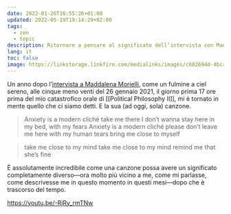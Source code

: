 ```yaml
---
date: 2022-01-26T16:55:26+01:00
updated: 2022-05-19T19:14:29+02:00
tags:
  - zen
  - topic
description: Ritornare a pensare al significato dell’intervista con Manuela Morielli e della sua canzone, un anno dopo
lang: it
toc: false
image: https://linkstorage.linkfire.com/medialinks/images/c682694d-4bca-4210-9c51-e94dc48b5948/artwork-440x440.jpg
---
```

Un anno dopo l’[intervista a Maddalena Morielli](https://web.cubbit.io/link/#a1120261-bdd7-4d91-a7fa-5bb3f9150d0f!WyPlkz/WOwuAJjj2ugPwyWIsUFIcNuFjKISRG7gMgxI!z0BlPWzknJNBw3xFAU+7GA 'File con l’intervista a Maddalena su Cubbit'), come un fulmine a ciel sereno, alle cinque meno venti del 26 gennaio 2021, il giorno prima 17 ore prima del mio catastrofico orale di [[Political Philosophy II]], mi è tornato in mente quello che ci siamo detti. E la sua (ad oggi, sola) canzone.

> Anxiety is a modern cliché
> take me there I don’t wanna stay here
> in my bed, with my fears
> Anxiety is a modern cliché
> please don’t leave me here
> with my human tears
> bring me close to myself

> take me close to my mind
> take me close to my mind
> remind me that she’s fine

È assolutamente incredibile come una canzone possa avere un significato completamente diverso—ora molto più vicino a me, come mi parlasse, come descrivesse me in questo momento in questi mesi—dopo che è trascorso del tempo.

https://youtu.be/-RjRy_rmTNw